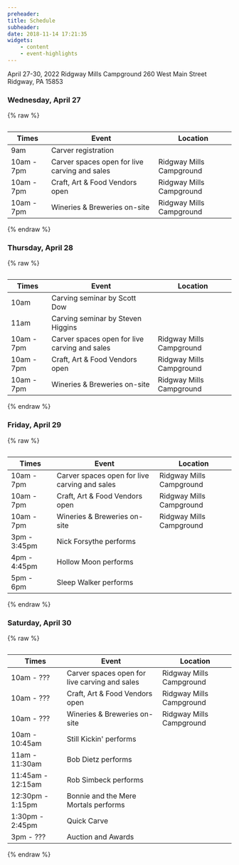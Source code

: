 ```yaml
---
preheader: 
title: Schedule
subheader: 
date: 2018-11-14 17:21:35
widgets:
    - content
    - event-highlights
---
```


April 27-30, 2022
Ridgway Mills Campground
260 West Main Street
Ridgway, PA 15853

### Wednesday, April 27
{% raw %}
<table class="uk-table uk-table-divider">
    <caption></caption>
    <thead>
        <tr>
            <th>Times</th>
            <th>Event</th>
            <th>Location</th>
        </tr>
    </thead>
    <tbody>
        <tr>
            <td>9am</td>
            <td>Carver registration</td>
            <td></td>
        </tr>
        <tr>
            <td>10am - 7pm</td>
            <td>Carver spaces open for live carving and sales</td>
            <td>Ridgway Mills Campground</td>
        </tr>
        <tr>
            <td>10am - 7pm</td>
            <td>Craft, Art & Food Vendors open</td>
            <td>Ridgway Mills Campground</td>
        </tr>
        <tr>
            <td>10am - 7pm</td>
            <td>Wineries & Breweries on-site</td>
            <td>Ridgway Mills Campground</td>
        </tr>
    </tbody>
</table>
{% endraw %}


### Thursday, April 28
{% raw %}
<table class="uk-table uk-table-divider">
    <caption></caption>
    <thead>
        <tr>
            <th>Times</th>
            <th>Event</th>
            <th>Location</th>
        </tr>
    </thead>
    <tbody>
        <tr>
            <td>10am</td>
            <td>Carving seminar by Scott Dow</td>
            <td></td>
        </tr>
        <tr>
            <td>11am</td>
            <td>Carving seminar by Steven Higgins</td>
            <td></td>
        </tr>
        <tr>
            <td>10am - 7pm</td>
            <td>Carver spaces open for live carving and sales</td>
            <td>Ridgway Mills Campground</td>
        </tr>
        <tr>
            <td>10am - 7pm</td>
            <td>Craft, Art & Food Vendors open</td>
            <td>Ridgway Mills Campground</td>
        </tr>
        <tr>
            <td>10am - 7pm</td>
            <td>Wineries & Breweries on-site</td>
            <td>Ridgway Mills Campground</td>
        </tr>
    </tbody>
</table>
{% endraw %}

### Friday, April 29
{% raw %}
<table class="uk-table uk-table-divider">
    <caption></caption>
    <thead>
        <tr>
            <th>Times</th>
            <th>Event</th>
            <th>Location</th>
        </tr>
    </thead>
    <tbody>
        <tr>
            <td>10am - 7pm</td>
            <td>Carver spaces open for live carving and sales</td>
            <td>Ridgway Mills Campground</td>
        </tr>
        <tr>
            <td>10am - 7pm</td>
            <td>Craft, Art & Food Vendors open</td>
            <td>Ridgway Mills Campground</td>
        </tr>
        <tr>
            <td>10am - 7pm</td>
            <td>Wineries & Breweries on-site</td>
            <td>Ridgway Mills Campground</td>
        </tr>
        <tr>
            <td>3pm - 3:45pm</td>
            <td>Nick Forsythe performs</td>
            <td></td>
        </tr>
        <tr>
            <td>4pm - 4:45pm</td>
            <td>Hollow Moon performs</td>
            <td></td>
        </tr>
        <tr>
            <td>5pm - 6pm</td>
            <td>Sleep Walker performs</td>
            <td></td>
        </tr>
    </tbody>
</table>
{% endraw %}

### Saturday, April 30
{% raw %}
<table class="uk-table uk-table-divider">
    <caption></caption>
    <thead>
        <tr>
            <th>Times</th>
            <th>Event</th>
            <th>Location</th>
        </tr>
    </thead>
    <tbody>
        <tr>
            <td>10am - ???</td>
            <td>Carver spaces open for live carving and sales</td>
            <td>Ridgway Mills Campground</td>
        </tr>
        <tr>
            <td>10am - ???</td>
            <td>Craft, Art & Food Vendors open</td>
            <td>Ridgway Mills Campground</td>
        </tr>
        <tr>
            <td>10am - ???</td>
            <td>Wineries & Breweries on-site</td>
            <td>Ridgway Mills Campground</td>
        </tr>
        <tr>
            <td>10am - 10:45am</td>
            <td>Still Kickin' performs</td>
            <td></td>
        </tr>
        <tr>
            <td>11am - 11:30am</td>
            <td>Bob Dietz performs</td>
            <td></td>
        </tr>
        <tr>
            <td>11:45am - 12:15am</td>
            <td>Rob Simbeck performs</td>
            <td></td>
        </tr>
        <tr>
            <td>12:30pm - 1:15pm</td>
            <td>Bonnie and the Mere Mortals performs</td>
            <td></td>
        </tr>
        <tr>
            <td>1:30pm - 2:45pm</td>
            <td>Quick Carve</td>
            <td></td>
        </tr>
        <tr>
            <td>3pm - ???</td>
            <td>Auction and Awards</td>
            <td></td>
        </tr>
    </tbody>
</table>
{% endraw %}